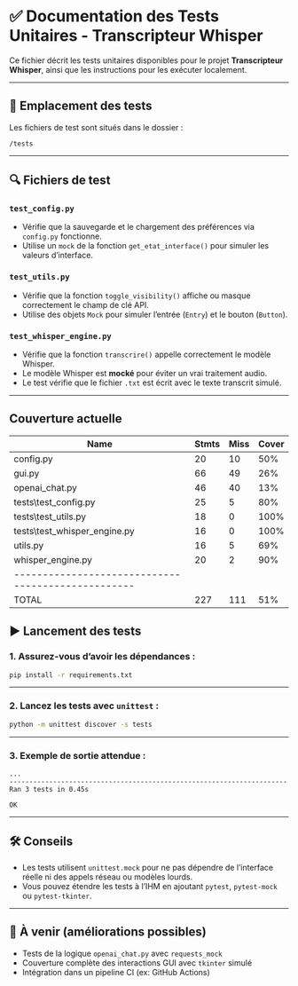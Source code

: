 # ✅ Documentation des Tests Unitaires - Transcripteur Whisper

Ce fichier décrit les tests unitaires disponibles pour le projet **Transcripteur Whisper**, ainsi que les instructions pour les exécuter localement.

---

## 📁 Emplacement des tests

Les fichiers de test sont situés dans le dossier :

```
/tests
```

---

## 🔍 Fichiers de test

### `test_config.py`
- Vérifie que la sauvegarde et le chargement des préférences via `config.py` fonctionne.
- Utilise un `mock` de la fonction `get_etat_interface()` pour simuler les valeurs d’interface.

### `test_utils.py`
- Vérifie que la fonction `toggle_visibility()` affiche ou masque correctement le champ de clé API.
- Utilise des objets `Mock` pour simuler l’entrée (`Entry`) et le bouton (`Button`).

### `test_whisper_engine.py`
- Vérifie que la fonction `transcrire()` appelle correctement le modèle Whisper.
- Le modèle Whisper est **mocké** pour éviter un vrai traitement audio.
- Le test vérifie que le fichier `.txt` est écrit avec le texte transcrit simulé.

---

## Couverture actuelle
| Name                                               | Stmts | Miss | Cover |
|----------------------------------------------------|-------|------|-------|
| config.py                                          | 20    | 10   | 50%   |
| gui.py                                             | 66    | 49   | 26%   |
| openai_chat.py                                     | 46    | 40   | 13%   |
| tests\test_config.py                               | 25    | 5    | 80%   |
| tests\test_utils.py                                | 18    | 0    | 100%  |
| tests\test_whisper_engine.py                       | 16    | 0    | 100%  |
| utils.py                                           | 16    | 5    | 69%   |
| whisper_engine.py                                  | 20    | 2    | 90%   |
| -------------------------------------------------- |       |      |       |
| TOTAL                                              | 227   | 111  | 51%   |

## ▶️ Lancement des tests

### 1. Assurez-vous d’avoir les dépendances :

```bash
pip install -r requirements.txt
```

---

### 2. Lancez les tests avec `unittest` :

```bash
python -m unittest discover -s tests
```

---

### 3. Exemple de sortie attendue :

```
...
----------------------------------------------------------------------
Ran 3 tests in 0.45s

OK
```

---

## 🛠️ Conseils

- Les tests utilisent `unittest.mock` pour ne pas dépendre de l’interface réelle ni des appels réseau ou modèles lourds.
- Vous pouvez étendre les tests à l’IHM en ajoutant `pytest`, `pytest-mock` ou `pytest-tkinter`.

---

## 📌 À venir (améliorations possibles)

- Tests de la logique `openai_chat.py` avec `requests_mock`
- Couverture complète des interactions GUI avec `tkinter` simulé
- Intégration dans un pipeline CI (ex: GitHub Actions)
